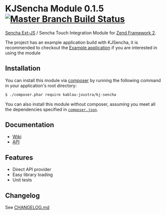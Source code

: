 KJSencha Module 0.1.5 [![Master Branch Build Status](https://secure.travis-ci.org/KablauJoustra/KJSencha.png?branch=master)](http://travis-ci.org/KablauJoustra/KJSencha)
======================

[Sencha Ext-JS](http://www.sencha.com/products/extjs/) / Sencha Touch Integration Module
for [Zend Framework 2](http://framework.zend.com/).

The project has an example application build with KJSencha, it is recommended 
to checkout the [Example application](https://github.com/KablauJoustra/KJSenchaExample) if you 
are interested in using the module

## Installation

You can install this module via [composer](https://getcomposer.org/) by running the following
command in your application's root directory:

```sh
$ ./composer.phar require kablau-joustra/kj-sencha
```

You can also install this module without composer, assuming you meet all the dependencies
specified in [`composer.json`](https://github.com/KablauJoustra/KJSencha/blob/master/composer.json).

## Documentation

- [Wiki](https://github.com/KablauJoustra/KJSencha/wiki)
- [API](http://ci.razko.nl/job/KJSencha/Documentation/index.html)

## Features

- Direct API provider
- Easy library loading
- Unit tests

Changelog
----------
See [CHANGELOG.md](https://github.com/KablauJoustra/KJSencha/blob/master/CHANGELOG.md)
